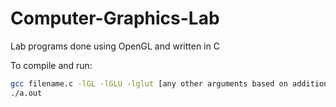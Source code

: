 # Computer-Graphics-Lab
Lab programs done using OpenGL and written in C

To compile and run:
```bash
gcc filename.c -lGL -lGLU -lglut [any other arguments based on additional header files]
./a.out
```
